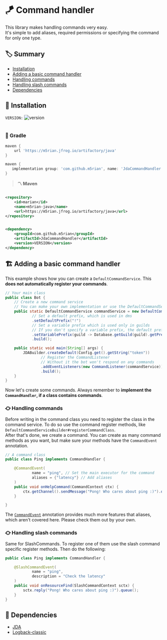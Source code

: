 # 🪁 Command handler

This library makes handling commands very easy.  
It's simple to add aliases, required permissions or specifying the command for only one type.

## 🏷 Summary

* [Installation](#-installation)
* [Adding a basic command handler](#%EF%B8%8F-adding-a-basic-command-handler)
* [Handling commands](#-handling-commands)
* [Handling slash commands](#-handling-slash-commands)
* [Dependencies](#-dependencies)

## 📀 Installation

`VERSION:` ![version]
<br/>
<br/>

### **🐘 Gradle**

```gradle
maven {
    url 'https://m5rian.jfrog.io/artifactory/java'
}
```

```gradle
maven {
   implementation group: 'com.github.m5rian', name: 'JdaCommandHandler', version: 'VERSION'
}
```

> **〽 Maven**

```xml

<repository>
    <id>marian</id>
    <name>m5rian-java</name>
    <url>https://m5rian.jfrog.io/artifactory/java</url>
</repository>
```

```xml

<dependency>
    <groupId>com.github.m5rian</groupId>
    <artifactId>JdaCommandHandler</artifactId>
    <version>VERSION</version>
</dependency>
```

## 🏗️ Adding a basic command handler

This example shows how you can create a `DefaultCommandService`. This **does not automatically register your commands**.

```java
// Your main class
public class Bot {
    // Create a new command service
    // You can make your own implementation or use the DefaultCommandService
    public static DefaultCommandService commandService = new DefaultCommandServiceBuilder()
            // Set a default prefix, which is used in dms
            .setDefaultPrefix("!")
            // Set a variable prefix which is used only in guilds
            // If you don't specify a variable prefix, the default prefix will be used instead
            .setVariablePrefix(guild -> Database.getGuild(guild).getPrefix())
            .build();

    public static void main(String[] args) {
        JDABuilder.createDefault(Config.get().getString("token"))
                // Register the CommandListener
                // Without it the bot won't respond on any commands
                .addEventListeners(new CommandListener(commandService))
                .build();
    }
}
```

Now let's create some commands. Always remember to **implement the `CommandHandler`, if a class contains commands**.

### ⛮ Handling commands

Before writing in the command class you need to register the class in the command service. To do so use the command register
methods, like `DefaultCommandServiceBuilder#registerCommandClass`.  
After that's done, we create a command. You can create as many command methods as you want, but make sure your methods have
the `CommandEvent` annotation.

```java
// A command class
public class Ping implements CommandHandler {

    @CommandEvent(
            name = "ping", // Set the main executor for the command
            aliases = {"latency"} // Add aliases
    )
    public void onHelpCommand(CommandContext ctx) {
        ctx.getChannel().sendMessage("Pong! Who cares about ping :)").queue(); // Send response
    }

}
```

The [`CommandEvent`](https://github.com/M5rian/JdaCommandHandler/blob/master/src/main/java/com/github/m5rian/jdaCommandHandler/command/CommandEvent.java)
annotation provides much more features that aliases, which aren't covered here. Please check them out by your own.

### ⛮ Handling slash commands

Same for SlashCommands. To register one of them use the slash command specific register methods. Then do the following:

```java
public class Ping implements CommandHandler {

    @SlashCommandEvent(
            name = "ping",
            description = "Check the latency"
    )
    public void onResourceFind(SlashCommandContext sctx) {
        sctx.reply("Pong! Who cares about ping :)").queue();
    }
}
```

## 📌 Dependencies

* [JDA](https://github.com/DV8FromTheWorld/JDA)
* [Logback-classic](http://logback.qos.ch/)

[version]: https://img.shields.io/maven-metadata/v?metadataUrl=https://m5rian.jfrog.io/artifactory/java/com/github/m5rian/JdaCommandHandler/maven-metadata.xml